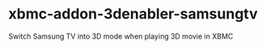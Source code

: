 xbmc-addon-3denabler-samsungtv
==============================

Switch Samsung TV into 3D mode when playing 3D movie in XBMC
